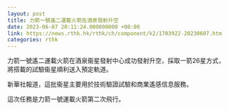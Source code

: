 ```yaml
---
layout: post
title: 力箭一號遙二運載火箭在酒泉發射升空
date: 2023-06-07 20:11:24.000000000 +08:00
link: https://news.rthk.hk/rthk/ch/component/k2/1703922-20230607.htm
categories: rthk
---
```


力箭一號遙二運載火箭在酒泉衞星發射中心成功發射升空，採取一箭26星方式，將搭載的試驗衞星順利送入預定軌道。

新華社報道，這批衞星主要用於技術驗證試驗和商業遙感信息服務。

這次任務是力箭一號運載火箭第二次飛行。

